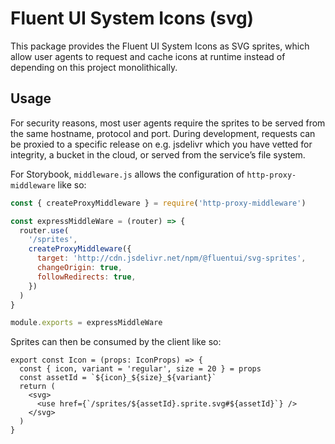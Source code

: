 # Fluent UI System Icons (svg)

This package provides the Fluent UI System Icons as SVG sprites, which allow user agents to request and cache icons at runtime instead of depending on this project monolithically.

## Usage

For security reasons, most user agents require the sprites to be served from the same hostname, protocol and port. During development, requests can be proxied to a specific release on e.g. jsdelivr which you have vetted for integrity, a bucket in the cloud, or served from the service’s file system.

For Storybook, `middleware.js` allows the configuration of `http-proxy-middleware` like so:

```js
const { createProxyMiddleware } = require('http-proxy-middleware')

const expressMiddleWare = (router) => {
  router.use(
    '/sprites',
    createProxyMiddleware({
      target: 'http://cdn.jsdelivr.net/npm/@fluentui/svg-sprites',
      changeOrigin: true,
      followRedirects: true,
    })
  )
}

module.exports = expressMiddleWare
```

Sprites can then be consumed by the client like so:

```tsx
export const Icon = (props: IconProps) => {
  const { icon, variant = 'regular', size = 20 } = props
  const assetId = `${icon}_${size}_${variant}`
  return (
    <svg>
      <use href={`/sprites/${assetId}.sprite.svg#${assetId}`} />
    </svg>
  )
}
```
